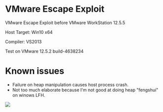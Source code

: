 # VMware Escape Exploit

VMware Escape Exploit before VMware WorkStation 12.5.5

Host Target: Win10 x64

Compiler: VS2013 

Test on VMware 12.5.2 build-4638234

# Known issues

* Failure on heap manipulation causes host process crash.
* Not too much elaborate because I'm not good at doing heap "fengshui" on winows LFH.

![](https://raw.githubusercontent.com/unamer/vmware_escape/master/exp.gif)
